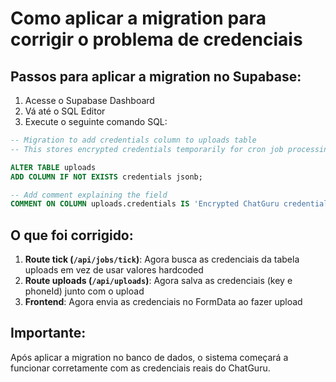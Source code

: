# Como aplicar a migration para corrigir o problema de credenciais

## Passos para aplicar a migration no Supabase:

1. Acesse o Supabase Dashboard
2. Vá até o SQL Editor
3. Execute o seguinte comando SQL:

```sql
-- Migration to add credentials column to uploads table
-- This stores encrypted credentials temporarily for cron job processing

ALTER TABLE uploads 
ADD COLUMN IF NOT EXISTS credentials jsonb;

-- Add comment explaining the field
COMMENT ON COLUMN uploads.credentials IS 'Encrypted ChatGuru credentials (key, phoneId) for API calls. Temporarily stored for cron job access.';
```

## O que foi corrigido:

1. **Route tick (`/api/jobs/tick`)**: Agora busca as credenciais da tabela uploads em vez de usar valores hardcoded
2. **Route uploads (`/api/uploads`)**: Agora salva as credenciais (key e phoneId) junto com o upload
3. **Frontend**: Agora envia as credenciais no FormData ao fazer upload

## Importante:

Após aplicar a migration no banco de dados, o sistema começará a funcionar corretamente com as credenciais reais do ChatGuru.